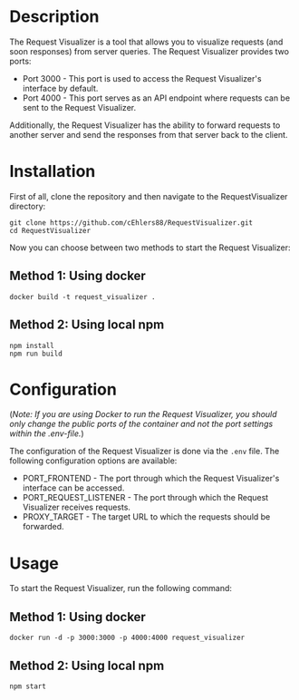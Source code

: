 # Description
The Request Visualizer is a tool that allows you to visualize requests (and soon responses) from server queries. The Request Visualizer provides two ports:
- Port 3000 - This port is used to access the Request Visualizer's interface by default.
- Port 4000 - This port serves as an API endpoint where requests can be sent to the Request Visualizer.

Additionally, the Request Visualizer has the ability to forward requests to another server and send the responses from that server back to the client.

# Installation
First of all, clone the repository and then navigate to the RequestVisualizer directory:
````shell
git clone https://github.com/cEhlers88/RequestVisualizer.git
cd RequestVisualizer
````
Now you can choose between two methods to start the Request Visualizer:
## Method 1: Using docker
````shell
docker build -t request_visualizer .
````
## Method 2: Using local npm
````shell
npm install
npm run build
````

# Configuration
(_Note: If you are using Docker to run the Request Visualizer, you should only change the public ports of the container and not the port settings within the .env-file._)

The configuration of the Request Visualizer is done via the `.env` file. The following configuration options are available: 

- PORT_FRONTEND - The port through which the Request Visualizer's interface can be accessed. 
- PORT_REQUEST_LISTENER - The port through which the Request Visualizer receives requests. 
- PROXY_TARGET - The target URL to which the requests should be forwarded.


# Usage
To start the Request Visualizer, run the following command:
## Method 1: Using docker
````shell
docker run -d -p 3000:3000 -p 4000:4000 request_visualizer
````
## Method 2: Using local npm
````shell
npm start
````
